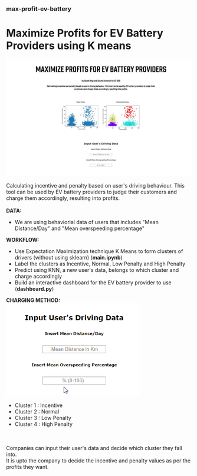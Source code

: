 ### max-profit-ev-battery
# Maximize Profits for EV Battery Providers using K means

![Dashboard](dash_initial.JPG)

Calculating incentive and penalty based on user's driving behaviour. This tool can be used by EV battery providers to judge their customers and charge them accordingly, resulting into profits.
\
\
**DATA:**

- We are using behaviorial data of users that includes "Mean Distance/Day" and "Mean overspeeding percentage"


**WORKFLOW:**

- Use Expectation Maximization technique K Means to form clusters of drivers (without using sklearn) (**main.ipynb**)
- Label the clusters as Incentive, Normal, Low Penalty and High Penalty
- Predict using KNN, a new user's data, belongs to which cluster and charge accordingly
- Build an interactive dashboard for the EV battery provider to use (**dashboard.py**)


**CHARGING METHOD:**\
![Charging method](input.gif) 
- Cluster 1 : Incentive
- Cluster 2 : Normal
- Cluster 3 : Low Penalty
- Cluster 4 : High Penalty

\
\
Companies can input their user's data and decide which cluster they fall into.\
It is upto the company to decide the incentive and penalty values as per the profits they want.
